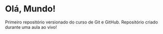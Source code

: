# Olá, Mundo!
 Primeiro repositório versionado do curso de Git e GitHub.
 Repositório criado durante uma aula ao vivo!